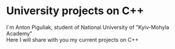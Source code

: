 <h1>University projects on C++</h1>
I`m Anton Piguliak, student of National University of "Kyiv-Mohyla Academy"<br>
Here I will share with you my current projects on C++
